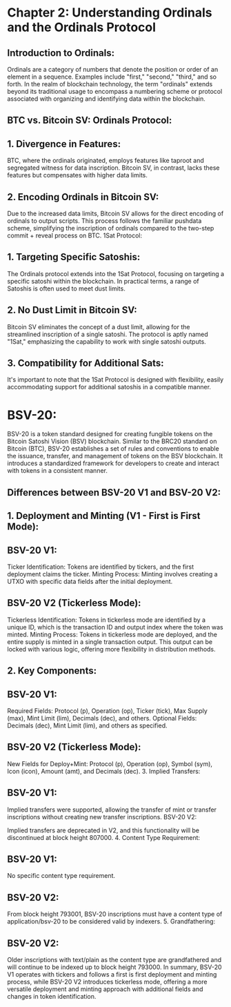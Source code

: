 # Chapter 2: Understanding Ordinals and the Ordinals Protocol

## Introduction to Ordinals:
Ordinals are a category of numbers that denote the position or order of an element in a sequence. Examples include "first," "second," "third," and so forth. In the realm of blockchain technology, the term "ordinals" extends beyond its traditional usage to encompass a numbering scheme or protocol associated with organizing and identifying data within the blockchain.

## BTC vs. Bitcoin SV: Ordinals Protocol:
## 1. Divergence in Features:

BTC, where the ordinals originated, employs features like taproot and segregated witness for data inscription.
Bitcoin SV, in contrast, lacks these features but compensates with higher data limits.

## 2. Encoding Ordinals in Bitcoin SV:
Due to the increased data limits, Bitcoin SV allows for the direct encoding of ordinals to output scripts.
This process follows the familiar pushdata scheme, simplifying the inscription of ordinals compared to the two-step commit + reveal process on BTC.
1Sat Protocol:

## 1. Targeting Specific Satoshis:
The Ordinals protocol extends into the 1Sat Protocol, focusing on targeting a specific satoshi within the blockchain.
In practical terms, a range of Satoshis is often used to meet dust limits.

## 2. No Dust Limit in Bitcoin SV:
Bitcoin SV eliminates the concept of a dust limit, allowing for the streamlined inscription of a single satoshi.
The protocol is aptly named "1Sat," emphasizing the capability to work with single satoshi outputs.

## 3. Compatibility for Additional Sats:
It's important to note that the 1Sat Protocol is designed with flexibility, easily accommodating support for additional satoshis in a compatible manner.


# BSV-20:

BSV-20 is a token standard designed for creating fungible tokens on the Bitcoin Satoshi Vision (BSV) blockchain. Similar to the BRC20 standard on Bitcoin (BTC), BSV-20 establishes a set of rules and conventions to enable the issuance, transfer, and management of tokens on the BSV blockchain. It introduces a standardized framework for developers to create and interact with tokens in a consistent manner.

## Differences between BSV-20 V1 and BSV-20 V2:

## 1. Deployment and Minting (V1 - First is First Mode):

## BSV-20 V1:
Ticker Identification: Tokens are identified by tickers, and the first deployment claims the ticker.
Minting Process: Minting involves creating a UTXO with specific data fields after the initial deployment.

## BSV-20 V2 (Tickerless Mode):
Tickerless Identification: Tokens in tickerless mode are identified by a unique ID, which is the transaction ID and output index where the token was minted.
Minting Process: Tokens in tickerless mode are deployed, and the entire supply is minted in a single transaction output. This output can be locked with various logic, offering more flexibility in distribution methods.

## 2. Key Components:

## BSV-20 V1:
Required Fields: Protocol (p), Operation (op), Ticker (tick), Max Supply (max), Mint Limit (lim), Decimals (dec), and others.
Optional Fields: Decimals (dec), Mint Limit (lim), and others as specified.

## BSV-20 V2 (Tickerless Mode):
New Fields for Deploy+Mint: Protocol (p), Operation (op), Symbol (sym), Icon (icon), Amount (amt), and Decimals (dec).
3. Implied Transfers:

## BSV-20 V1:
Implied transfers were supported, allowing the transfer of mint or transfer inscriptions without creating new transfer inscriptions.
BSV-20 V2:

Implied transfers are deprecated in V2, and this functionality will be discontinued at block height 807000.
4. Content Type Requirement:

## BSV-20 V1:
No specific content type requirement.

## BSV-20 V2:
From block height 793001, BSV-20 inscriptions must have a content type of application/bsv-20 to be considered valid by indexers.
5. Grandfathering:

## BSV-20 V2:
Older inscriptions with text/plain as the content type are grandfathered and will continue to be indexed up to block height 793000.
In summary, BSV-20 V1 operates with tickers and follows a first is first deployment and minting process, while BSV-20 V2 introduces tickerless mode, offering a more versatile deployment and minting approach with additional fields and changes in token identification. 
